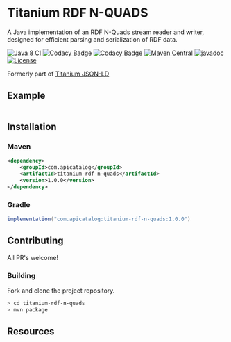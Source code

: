 # Titanium RDF N-QUADS

A Java implementation of an RDF N-Quads stream reader and writer, designed for efficient parsing and serialization of RDF data.

[![Java 8 CI](https://github.com/filip26/titanium-rdf-n-quads/actions/workflows/java8-build.yml/badge.svg)](https://github.com/filip26/titanium-rdf-n-quads/actions/workflows/java8-build.yml)
[![Codacy Badge](https://app.codacy.com/project/badge/Grade/af8879b14a3f45bd8205c7720a24612f)](https://app.codacy.com/gh/filip26/titanium-rdf-n-quads/dashboard?utm_source=gh&utm_medium=referral&utm_content=&utm_campaign=Badge_grade)
[![Codacy Badge](https://app.codacy.com/project/badge/Coverage/af8879b14a3f45bd8205c7720a24612f)](https://app.codacy.com/gh/filip26/titanium-rdf-n-quads/dashboard?utm_source=gh&utm_medium=referral&utm_content=&utm_campaign=Badge_coverage)
[![Maven Central](https://img.shields.io/maven-central/v/com.apicatalog/titanium-rdf-n-quads.svg?label=Maven%20Central)](https://search.maven.org/search?q=g:com.apicatalog%20AND%20a:titanium-rdf-n-quads)
[![javadoc](https://javadoc.io/badge2/com.apicatalog/titanium-rdf-n-quads/javadoc.svg)](https://javadoc.io/doc/com.apicatalog/titanium-rdf-n-quads)
[![License](https://img.shields.io/badge/License-Apache%202.0-blue.svg)](https://opensource.org/licenses/Apache-2.0)

Formerly part of [Titanium JSON-LD](https://github.com/filip26/titanium-json-ld)

## Example

```javascript

```

## Installation

### Maven

```xml
<dependency>
    <groupId>com.apicatalog</groupId>
    <artifactId>titanium-rdf-n-quads</artifactId>
    <version>1.0.0</version>
</dependency>
```

### Gradle

```gradle
implementation("com.apicatalog:titanium-rdf-n-quads:1.0.0")
```

## Contributing

All PR's welcome!


### Building

Fork and clone the project repository.

```bash
> cd titanium-rdf-n-quads
> mvn package
```


## Resources

